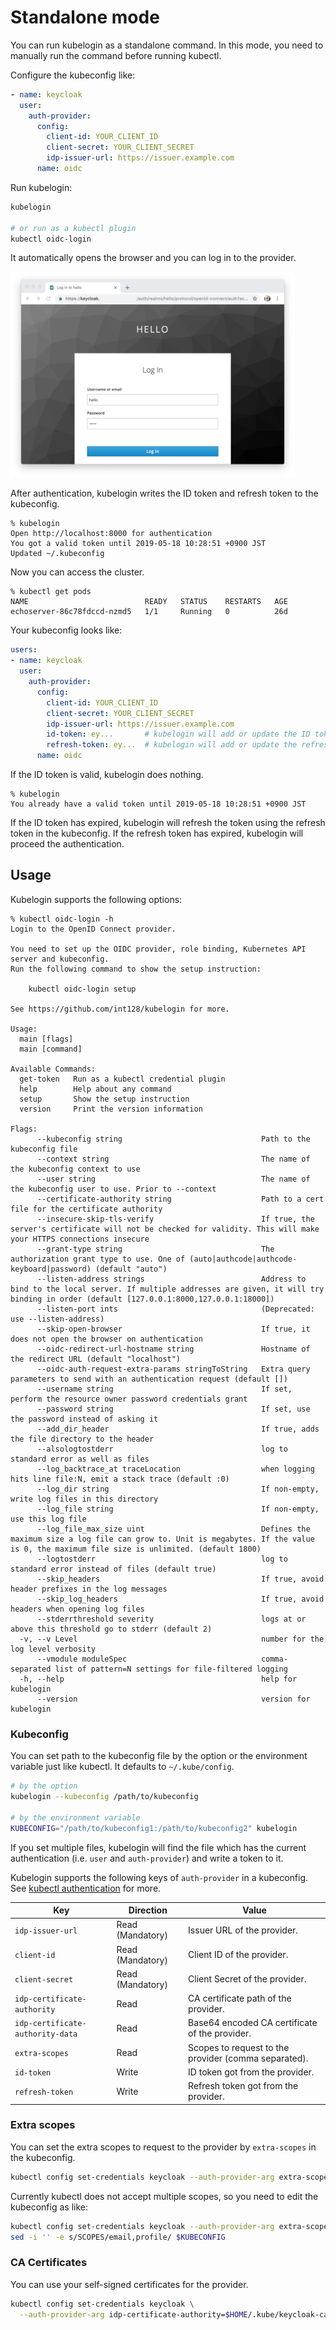 # Standalone mode

You can run kubelogin as a standalone command.
In this mode, you need to manually run the command before running kubectl.

Configure the kubeconfig like:

```yaml
- name: keycloak
  user:
    auth-provider:
      config:
        client-id: YOUR_CLIENT_ID
        client-secret: YOUR_CLIENT_SECRET
        idp-issuer-url: https://issuer.example.com
      name: oidc
```

Run kubelogin:

```sh
kubelogin

# or run as a kubectl plugin
kubectl oidc-login
```

It automatically opens the browser and you can log in to the provider.

<img src="keycloak-login.png" alt="keycloak-login" width="455" height="329">

After authentication, kubelogin writes the ID token and refresh token to the kubeconfig.

```
% kubelogin
Open http://localhost:8000 for authentication
You got a valid token until 2019-05-18 10:28:51 +0900 JST
Updated ~/.kubeconfig
```

Now you can access the cluster.

```
% kubectl get pods
NAME                          READY   STATUS    RESTARTS   AGE
echoserver-86c78fdccd-nzmd5   1/1     Running   0          26d
```

Your kubeconfig looks like:

```yaml
users:
- name: keycloak
  user:
    auth-provider:
      config:
        client-id: YOUR_CLIENT_ID
        client-secret: YOUR_CLIENT_SECRET
        idp-issuer-url: https://issuer.example.com
        id-token: ey...       # kubelogin will add or update the ID token here
        refresh-token: ey...  # kubelogin will add or update the refresh token here
      name: oidc
```

If the ID token is valid, kubelogin does nothing.

```
% kubelogin
You already have a valid token until 2019-05-18 10:28:51 +0900 JST
```

If the ID token has expired, kubelogin will refresh the token using the refresh token in the kubeconfig.
If the refresh token has expired, kubelogin will proceed the authentication.


## Usage

Kubelogin supports the following options:

```
% kubectl oidc-login -h
Login to the OpenID Connect provider.

You need to set up the OIDC provider, role binding, Kubernetes API server and kubeconfig.
Run the following command to show the setup instruction:

	kubectl oidc-login setup

See https://github.com/int128/kubelogin for more.

Usage:
  main [flags]
  main [command]

Available Commands:
  get-token   Run as a kubectl credential plugin
  help        Help about any command
  setup       Show the setup instruction
  version     Print the version information

Flags:
      --kubeconfig string                               Path to the kubeconfig file
      --context string                                  The name of the kubeconfig context to use
      --user string                                     The name of the kubeconfig user to use. Prior to --context
      --certificate-authority string                    Path to a cert file for the certificate authority
      --insecure-skip-tls-verify                        If true, the server's certificate will not be checked for validity. This will make your HTTPS connections insecure
      --grant-type string                               The authorization grant type to use. One of (auto|authcode|authcode-keyboard|password) (default "auto")
      --listen-address strings                          Address to bind to the local server. If multiple addresses are given, it will try binding in order (default [127.0.0.1:8000,127.0.0.1:18000])
      --listen-port ints                                (Deprecated: use --listen-address)
      --skip-open-browser                               If true, it does not open the browser on authentication
      --oidc-redirect-url-hostname string               Hostname of the redirect URL (default "localhost")
      --oidc-auth-request-extra-params stringToString   Extra query parameters to send with an authentication request (default [])
      --username string                                 If set, perform the resource owner password credentials grant
      --password string                                 If set, use the password instead of asking it
      --add_dir_header                                  If true, adds the file directory to the header
      --alsologtostderr                                 log to standard error as well as files
      --log_backtrace_at traceLocation                  when logging hits line file:N, emit a stack trace (default :0)
      --log_dir string                                  If non-empty, write log files in this directory
      --log_file string                                 If non-empty, use this log file
      --log_file_max_size uint                          Defines the maximum size a log file can grow to. Unit is megabytes. If the value is 0, the maximum file size is unlimited. (default 1800)
      --logtostderr                                     log to standard error instead of files (default true)
      --skip_headers                                    If true, avoid header prefixes in the log messages
      --skip_log_headers                                If true, avoid headers when opening log files
      --stderrthreshold severity                        logs at or above this threshold go to stderr (default 2)
  -v, --v Level                                         number for the log level verbosity
      --vmodule moduleSpec                              comma-separated list of pattern=N settings for file-filtered logging
  -h, --help                                            help for kubelogin
      --version                                         version for kubelogin
```

### Kubeconfig

You can set path to the kubeconfig file by the option or the environment variable just like kubectl.
It defaults to `~/.kube/config`.

```sh
# by the option
kubelogin --kubeconfig /path/to/kubeconfig

# by the environment variable
KUBECONFIG="/path/to/kubeconfig1:/path/to/kubeconfig2" kubelogin
```

If you set multiple files, kubelogin will find the file which has the current authentication (i.e. `user` and `auth-provider`) and write a token to it.

Kubelogin supports the following keys of `auth-provider` in a kubeconfig.
See [kubectl authentication](https://kubernetes.io/docs/reference/access-authn-authz/authentication/#using-kubectl) for more.

Key | Direction | Value
----|-----------|------
`idp-issuer-url`                  | Read (Mandatory) | Issuer URL of the provider.
`client-id`                       | Read (Mandatory) | Client ID of the provider.
`client-secret`                   | Read (Mandatory) | Client Secret of the provider.
`idp-certificate-authority`       | Read | CA certificate path of the provider.
`idp-certificate-authority-data`  | Read | Base64 encoded CA certificate of the provider.
`extra-scopes`                    | Read | Scopes to request to the provider (comma separated).
`id-token`                        | Write | ID token got from the provider.
`refresh-token`                   | Write | Refresh token got from the provider.

### Extra scopes

You can set the extra scopes to request to the provider by `extra-scopes` in the kubeconfig.

```sh
kubectl config set-credentials keycloak --auth-provider-arg extra-scopes=email
```

Currently kubectl does not accept multiple scopes, so you need to edit the kubeconfig as like:

```sh
kubectl config set-credentials keycloak --auth-provider-arg extra-scopes=SCOPES
sed -i '' -e s/SCOPES/email,profile/ $KUBECONFIG
```

### CA Certificates

You can use your self-signed certificates for the provider.

```sh
kubectl config set-credentials keycloak \
  --auth-provider-arg idp-certificate-authority=$HOME/.kube/keycloak-ca.pem
```
